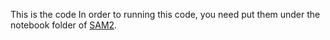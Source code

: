 This is the code
In order to running this code, you need put them under the notebook folder of [SAM2](https://github.com/facebookresearch/sam2).
